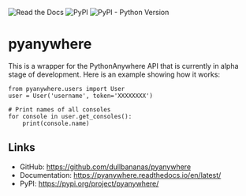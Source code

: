 ![Read the Docs](https://img.shields.io/readthedocs/pyanywhere)
![PyPI](https://img.shields.io/pypi/v/pyanywhere)
![PyPI - Python Version](https://img.shields.io/pypi/pyversions/pyanywhere)

# pyanywhere
This is a wrapper for the PythonAnywhere API that is currently in alpha stage of development. Here is an example showing how it works:

```python3
from pyanywhere.users import User
user = User('username', token='XXXXXXXX')

# Print names of all consoles
for console in user.get_consoles():
    print(console.name)
```

## Links
  * GitHub: https://github.com/dullbananas/pyanywhere
  * Documentation: https://pyanywhere.readthedocs.io/en/latest/
  * PyPI: https://pypi.org/project/pyanywhere/
